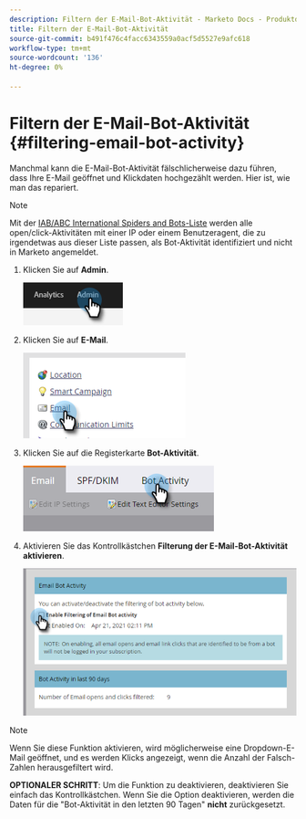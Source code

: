 ```yaml
---
description: Filtern der E-Mail-Bot-Aktivität - Marketo Docs - Produktdokumentation
title: Filtern der E-Mail-Bot-Aktivität
source-git-commit: b491f476c4facc6343559a0acf5d5527e9afc618
workflow-type: tm+mt
source-wordcount: '136'
ht-degree: 0%

---
```


# Filtern der E-Mail-Bot-Aktivität {#filtering-email-bot-activity}

Manchmal kann die E-Mail-Bot-Aktivität fälschlicherweise dazu führen, dass Ihre E-Mail geöffnet und Klickdaten hochgezählt werden. Hier ist, wie man das repariert.

>[!NOTE]
>
>Mit der [IAB/ABC International Spiders and Bots-Liste](https://www.iab.com/guidelines/iab-abc-international-spiders-bots-list/) werden alle open/click-Aktivitäten mit einer IP oder einem Benutzeragent, die zu irgendetwas aus dieser Liste passen, als Bot-Aktivität identifiziert und nicht in Marketo angemeldet.

1. Klicken Sie auf **Admin**.

   ![](assets/filtering-email-bot-activity-1.png)

1. Klicken Sie auf **E-Mail**.

   ![](assets/filtering-email-bot-activity-2.png)

1. Klicken Sie auf die Registerkarte **Bot-Aktivität**.

   ![](assets/filtering-email-bot-activity-3.png)

1. Aktivieren Sie das Kontrollkästchen **Filterung der E-Mail-Bot-Aktivität aktivieren**.

   ![](assets/filtering-email-bot-activity-4.png)

>[!NOTE]
>
>Wenn Sie diese Funktion aktivieren, wird möglicherweise eine Dropdown-E-Mail geöffnet, und es werden Klicks angezeigt, wenn die Anzahl der Falsch-Zahlen herausgefiltert wird.

**OPTIONALER SCHRITT**: Um die Funktion zu deaktivieren, deaktivieren Sie einfach das Kontrollkästchen. Wenn Sie die Option deaktivieren, werden die Daten für die &quot;Bot-Aktivität in den letzten 90 Tagen&quot; **nicht** zurückgesetzt.
